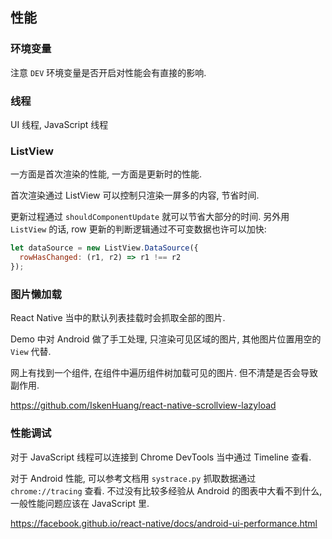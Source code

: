 
性能
----

### 环境变量

注意 `DEV` 环境变量是否开启对性能会有直接的影响.

### 线程

UI 线程, JavaScript 线程

### ListView

一方面是首次渲染的性能, 一方面是更新时的性能.

首次渲染通过 ListView 可以控制只渲染一屏多的内容, 节省时间.

更新过程通过 `shouldComponentUpdate` 就可以节省大部分的时间.
另外用 `ListView` 的话, row 更新的判断逻辑通过不可变数据也许可以加快:

```js
let dataSource = new ListView.DataSource({
  rowHasChanged: (r1, r2) => r1 !== r2
});
```

### 图片懒加载

React Native 当中的默认列表挂载时会抓取全部的图片.

Demo 中对 Android 做了手工处理, 只渲染可见区域的图片, 其他图片位置用空的 `View` 代替.

网上有找到一个组件, 在组件中遍历组件树加载可见的图片. 但不清楚是否会导致副作用.

https://github.com/IskenHuang/react-native-scrollview-lazyload

### 性能调试

对于 JavaScript 线程可以连接到 Chrome DevTools 当中通过 Timeline 查看.

对于 Android 性能, 可以参考文档用 `systrace.py` 抓取数据通过 `chrome://tracing` 查看.
不过没有比较多经验从 Android 的图表中大看不到什么, 一般性能问题应该在 JavaScript 里.

https://facebook.github.io/react-native/docs/android-ui-performance.html
